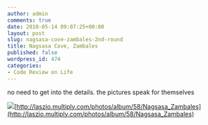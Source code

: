 ```yaml
---
author: admin
comments: true
date: 2010-05-14 09:07:25+00:00
layout: post
slug: nagsasa-cove-zambales-2nd-round
title: Nagsasa Cove, Zambales
published: false
wordpress_id: 474
categories:
- Code Review on Life
---
```


no need to get into the details. the pictures speak for themselves

[![](http://www.reengo.com/wp-content/uploads/2010/05/24916_1367726400796_1460767305_971880_6799375_n.jpg)](http://www.reengo.com/wp-content/uploads/2010/05/24916_1367726400796_1460767305_971880_6799375_n.jpg)[http://laszio.multiply.com/photos/album/58/Nagsasa_Zambales](http://laszio.multiply.com/photos/album/58/Nagsasa_Zambales)
